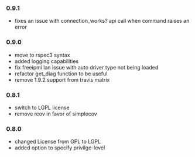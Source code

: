 ### 0.9.1
* fixes an issue with connection_works? api call when command raises an error

### 0.9.0
* move to rspec3 syntax
* added logging capabilities
* fix freeipmi lan issue with auto driver type not being loaded
* refactor get_diag function to be useful
* remove 1.9.2 support from travis matrix

### 0.8.1
* switch to LGPL license
* remove rcov in favor of simplecov

### 0.8.0
* changed License from GPL to LGPL
* added option to specify privilge-level
